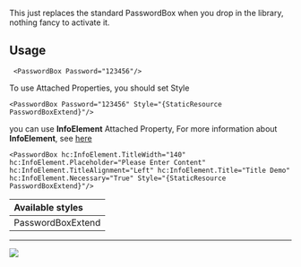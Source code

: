 This just replaces the standard PasswordBox when you drop in the library, nothing fancy to activate it. 

## Usage
```
 <PasswordBox Password="123456"/>
```
To use Attached Properties, you should set Style
```
<PasswordBox Password="123456" Style="{StaticResource PasswordBoxExtend}"/>

```
you can use **InfoElement** Attached Property, For more information about **InfoElement**, see [here](InfoElement-Attach)

```
<PasswordBox hc:InfoElement.TitleWidth="140" hc:InfoElement.Placeholder="Please Enter Content" hc:InfoElement.TitleAlignment="Left" hc:InfoElement.Title="Title Demo" hc:InfoElement.Necessary="True" Style="{StaticResource PasswordBoxExtend}"/>

```

| Available styles |
| :--------------- |
|PasswordBoxExtend|



***

![](https://github.com/HandyOrg/HandyOrgResource/blob/master/HandyControl/Resources/PasswordBox.jpg)